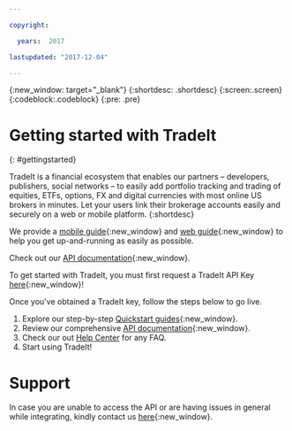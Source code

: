 ```yaml
---

copyright:

  years:  2017

lastupdated: "2017-12-04"

---
```


{:new_window: target="_blank"}
{:shortdesc: .shortdesc}
{:screen:.screen}
{:codeblock:.codeblock}
{:pre: .pre}

# Getting started with TradeIt
{: #gettingstarted}

TradeIt is a financial ecosystem that enables our partners – developers, publishers, social networks – to easily add portfolio tracking and trading of equities, ETFs, options, FX and digital currencies with most online US brokers in minutes. Let your users link their brokerage accounts easily and securely on a web or mobile platform. {:shortdesc}

We provide a [mobile guide](https://www.trade.it/quickstart#ios-guide#example-app){:new_window} and [web guide](https://www.trade.it/quickstart#web-guide#gettingStarted){:new_window} to help you get up-and-running as easily as possible.

Check out our [API documentation](https://www.trade.it/api){:new_window}.

To get started with TradeIt, you must first request a TradeIt API Key [here](https://www.trade.it/contact?get-started=yes){:new_window}!

Once you've obtained a TradeIt key, follow the steps below to go live.

1. Explore our step-by-step [Quickstart guides](https://www.trade.it/quickstart#get-started#tradeit-products){:new_window}.
2. Review our comprehensive [API documentation](https://www.trade.it/api){:new_window}.
3. Check our out [Help Center](https://support.trade.it/hc/) for any FAQ.
4. Start using TradeIt!

# Support
In case you are unable to access the API or are having issues in general while integrating, kindly contact us [here](https://support.trade.it/hc/en-us/requests/new){:new_window}.
<!--
## Getting Started
{: #getstartlinks}

* [Quickstart guide](https://www.trade.it/quickstart#get-started#tradeit-products){:new_window}
* [Documentation](https://trade.it/api){:new_window}
* [FAQ](https://support.trade.it/hc){:new_window}
-->

<!-- Related links moved to toc file:

# Related Links
{: #rellinks notoc}

## Related Links
{: #general}

* [Solutions - TradingTicket](https://www.trade.it/solutions-tradingticket){:new_window}
* [Solutions - PortfolioView](https://www.trade.it/solutions-portfolioview){:new_window}
* [About TradeIt](https://www.trade.it/about){:new_window}
* [Terms of Use](https://www.trade.it/terms-of-service){:new_window}

-->

<!-- Related links section: still REQUIRED but moved to toc file (in your same folder).  Edit there.
-->